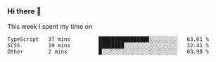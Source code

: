 ### Hi there 👋

<!--
**qiruohan/qiruohan** is a ✨ _special_ ✨ repository because its `README.md` (this file) appears on your GitHub profile.

Here are some ideas to get you started:

- 🔭 I’m currently working on ...
- 🌱 I’m currently learning ...
- 👯 I’m looking to collaborate on ...
- 🤔 I’m looking for help with ...
- 💬 Ask me about ...
- 📫 How to reach me: ...
- 😄 Pronouns: ...
- ⚡ Fun fact: ...
-->

This week I spent my time on 
<!--START_SECTION:waka-->
```text
TypeScript   37 mins         ████████████████░░░░░░░░░   63.61 % 
SCSS         19 mins         ████████░░░░░░░░░░░░░░░░░   32.41 % 
Other        2 mins          █░░░░░░░░░░░░░░░░░░░░░░░░   03.98 % 
```
<!--END_SECTION:waka-->
